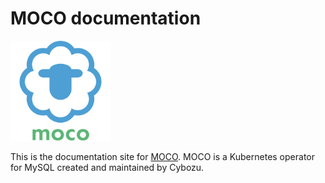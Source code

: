 # MOCO documentation

<img src="./docs/logo.svg" width="160" alt="moco logo" />

This is the documentation site for [MOCO](https://github.com/cybozu-go/moco).
MOCO is a Kubernetes operator for MySQL created and maintained by Cybozu.
